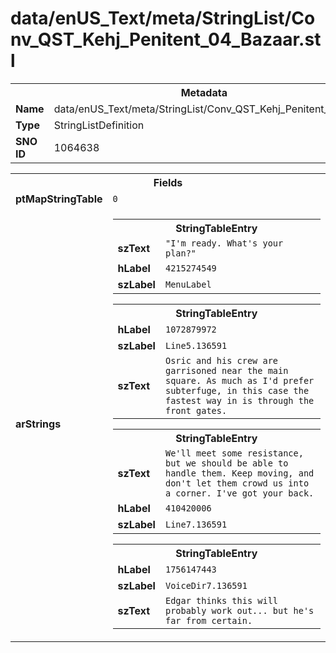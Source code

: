 <h1>data/enUS_Text/meta/StringList/Conv_QST_Kehj_Penitent_04_Bazaar.stl</h1><table><tr><th colspan="100%">Metadata</th></tr><tr><td><b>Name</b></td><td>data/enUS_Text/meta/StringList/Conv_QST_Kehj_Penitent_04_Bazaar.stl</td></tr><tr><td><b>Type</b></td><td>StringListDefinition</td></tr><tr><td><b>SNO ID</b></td><td>1064638</td></tr></table>

<table><tr><th colspan="100%">Fields</th></tr><tr><td><b>ptMapStringTable</b></td><td><code>0</code></td></tr><tr><td><b>arStrings</b></td><td><table><tr><th colspan="100%">StringTableEntry</th></tr><tr><td><b>szText</b></td><td><code>"I'm ready. What's your plan?"</code></td></tr><tr><td><b>hLabel</b></td><td><code>4215274549</code></td></tr><tr><td><b>szLabel</b></td><td><code>MenuLabel</code></td></tr></table>


<table><tr><th colspan="100%">StringTableEntry</th></tr><tr><td><b>hLabel</b></td><td><code>1072879972</code></td></tr><tr><td><b>szLabel</b></td><td><code>Line5.136591</code></td></tr><tr><td><b>szText</b></td><td><code>Osric and his crew are garrisoned near the main square. As much as I'd prefer subterfuge, in this case the fastest way in is through the front gates.</code></td></tr></table>


<table><tr><th colspan="100%">StringTableEntry</th></tr><tr><td><b>szText</b></td><td><code>We'll meet some resistance, but we should be able to handle them. Keep moving, and don't let them crowd us into a corner. I've got your back.</code></td></tr><tr><td><b>hLabel</b></td><td><code>410420006</code></td></tr><tr><td><b>szLabel</b></td><td><code>Line7.136591</code></td></tr></table>


<table><tr><th colspan="100%">StringTableEntry</th></tr><tr><td><b>hLabel</b></td><td><code>1756147443</code></td></tr><tr><td><b>szLabel</b></td><td><code>VoiceDir7.136591</code></td></tr><tr><td><b>szText</b></td><td><code>Edgar thinks this will probably work out... but he's far from certain. </code></td></tr></table>


</td></tr></table>

